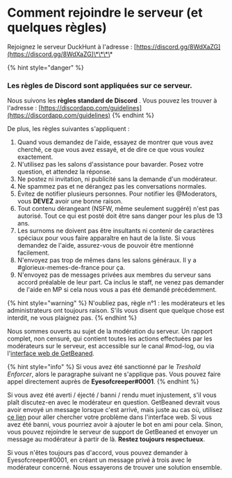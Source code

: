 # Comment rejoindre le serveur \(et quelques règles\)

Rejoignez le serveur DuckHunt à l'adresse : [https://discord.gg/8WdXaZG](https://discord.gg/8WdXaZG)\*\*\*\*

{% hint style="danger" %}
### **Les règles de Discord sont appliquées sur ce serveur.**

Nous suivons les  **règles standard de Discord** . Vous pouvez les trouver à l'adresse :  [https://discordapp.com/guidelines](https://discordapp.com/guidelines) 
{% endhint %}

De plus, les règles suivantes s'appliquent : 

1. Quand vous demandez de l'aide, essayez de montrer que vous avez cherché, ce que vous avez essayé, et de dire ce que vous voulez exactement. 
2. N'utilisez pas les salons d'assistance pour bavarder. Posez votre question, et attendez la réponse.
3. Ne postez ni invitation, ni publicité sans la demande d'un modérateur. 
4. Ne spammez pas et ne dérangez pas les conversations normales.
5. Évitez de notifier plusieurs personnes. Pour notifier les @Moderators, vous **DEVEZ** avoir une bonne raison.  
6. Tout contenu dérangeant \(NSFW, même seulement suggéré\) n'est pas autorisé. Tout ce qui est posté doit être sans danger pour les plus de 13 ans. 
7. Les surnoms ne doivent pas être insultants ni contenir de caractères spéciaux pour vous faire apparaître en haut de la liste. Si vous demandez de l'aide, assurez-vous de pouvoir être mentionné facilement. 
8. N'envoyez pas trop de mêmes dans les salons généraux. Il y a \#glorieux-memes-de-france pour ça.
9. N'envoyez pas de messages privées aux membres du serveur sans accord préalable de leur part. Ca inclus le staff, ne venez pas demander de l'aide en MP si cela nous vous a pas été demandé précédemment.



{% hint style="warning" %}
N'oubliez pas, règle n°1 : les modérateurs et les administrateurs ont toujours raison. S'ils vous disent que quelque chose est interdit, ne vous plaignez pas.
{% endhint %}

Nous sommes ouverts au sujet de la modération du serveur. Un rapport complet, non censuré, qui contient toutes les actions effectuées par les modérateurs sur le serveur, est accessible sur le canal \#mod-log, ou via l'[interface web de GetBeaned](https://getbeaned.me/guilds/195260081036591104).

{% hint style="info" %}
Si vous avez été sanctionné par le _Treshold Enforcer_, alors le paragraphe suivant ne s'applique pas. Vous pouvez faire appel directement auprès de **Eyesofcreeper\#0001**.
{% endhint %}

Si vous avez été averti / éjecté / banni / rendu muet injustement, s'il vous plaît discutez-en avec le modérateur en question. GetBeaned devrait vous avoir envoyé un message lorsque c'est arrivé, mais juste au cas où, utilisez [ce lien](https://getbeaned.me/guilds/195260081036591104) pour aller chercher votre problème dans l'interface web.  Si vous avez été banni, vous pourriez avoir à ajouter le bot en ami pour cela. Sinon, vous pouvez rejoindre le serveur de support de GetBeaned et envoyer un message au modérateur à partir de là. **Restez toujours respectueux**. 

Si vous n'êtes toujours pas d'accord, vous pouvez demander à Eyesofcreeper\#0001, en créant un message privé à trois avec le modérateur concerné. Nous essayerons de trouver une solution ensemble. 

